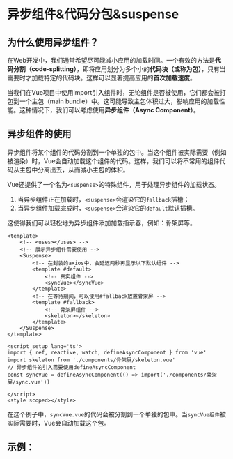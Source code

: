 # 异步组件&代码分包&suspense

## 为什么使用异步组件？

在Web开发中，我们通常希望尽可能减小应用的加载时间。一个有效的方法是**代码分割（code-splitting）**，即将应用划分为多个小的**代码块（或称为包）**，只有当需要时才加载特定的代码块。这样可以显著提高应用的**首次加载速度**。

当我们在Vue项目中使用import引入组件时，无论组件是否被使用，它们都会被打包到一个主包（main bundle）中。这可能导致主包体积过大，影响应用的加载性能。这种情况下，我们可以考虑使用**异步组件（Async Component）**。


## 异步组件的使用

异步组件将某个组件的代码分割到一个单独的包中。当这个组件被实际需要（例如被渲染）时，Vue会自动加载这个组件的代码。这样，我们可以将不常用的组件代码从主包中分离出去，从而减小主包的体积。


Vue还提供了一个名为`<suspense>`的特殊组件，用于处理异步组件的加载状态。
1. 当异步组件正在加载时，`<suspense>`会渲染它的`fallback`插槽；
2. 当异步组件加载完成时，`<suspense>`会渲染它的`default`默认插槽。
   
这使得我们可以轻松地为异步组件添加加载指示器，例如：骨架屏等。

```vue
<template>
    <!-- <uses></uses> -->
    <!-- 展示异步组件需要使用 -->
    <Suspense>
        <!-- 在封装的axios中，会延迟两秒再显示以下默认组件 -->
        <template #default>
            <!-- 真实组件 -->
            <syncVue></syncVue>
        </template>
        <!-- 在等待期间，可以使用#fallback放置骨架屏 -->
        <template #fallback>
            <!-- 骨架屏组件 -->
            <skeleton></skeleton>
        </template>
    </Suspense>
</template>

<script setup lang='ts'>
import { ref, reactive, watch, defineAsyncComponent } from 'vue'
import skeleton from './components/骨架屏/skeleton.vue'
// 异步组件的引入需要使用defineAsyncComponent
const syncVue = defineAsyncComponent(() => import('./components/骨架屏/sync.vue'))

</script>
<style scoped></style>
```

在这个例子中，`syncVue.vue`的代码会被分割到一个单独的包中。当`syncVue组件`被实际需要时，Vue会自动加载这个包。

## 示例：
<uses />

<script setup lang='ts'>
import uses from './components/骨架屏/use.vue'
</script>
